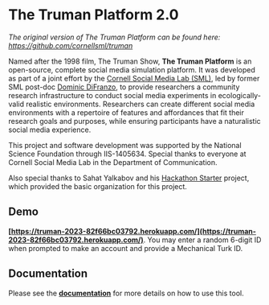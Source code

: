 # The Truman Platform 2.0

_The original version of The Truman Platform can be found here: https://github.com/cornellsml/truman_

Named after the 1998 film, The Truman Show, **The Truman Platform** is an open-source, complete social media simulation platform. It was developed as part of a joint effort by the [Cornell Social Media Lab (SML)](https://socialmedialab.cornell.edu/), led by former SML post-doc [Dominic DiFranzo](https://difranzo.com/), to provide researchers a community research infrastructure to conduct social media experiments in ecologically-valid realistic environments. Researchers can create different social media environments with a repertoire of features and affordances that fit their research goals and purposes, while ensuring participants have a naturalistic social media experience.

This project and software development was supported by the National Science Foundation through IIS-1405634. Special thanks to everyone at Cornell Social Media Lab in the Department of Communication.

Also special thanks to Sahat Yalkabov and his [Hackathon Starter](https://github.com/sahat/hackathon-starter) project, which provided the basic organization for this project.

## **Demo**

**[https://truman-2023-82f66bc03792.herokuapp.com/](https://truman-2023-82f66bc03792.herokuapp.com/)**. You may enter a random 6-digit ID when prompted to make an account and provide a Mechanical Turk ID.

## **Documentation**

Please see the **[documentation](/docs/index.md)** for more details on how to use this tool.
